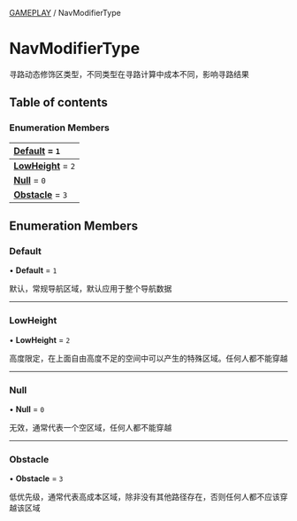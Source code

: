 [GAMEPLAY](../groups/Core.GAMEPLAY.md) / NavModifierType

# NavModifierType <Badge type="tip" text="Enumeration" /> <Score text="NavModifierType" />

<span class="content-big">

寻路动态修饰区类型，不同类型在寻路计算中成本不同，影响寻路结果

</span>

## Table of contents

### Enumeration Members <Score text="Enumeration" /> 
| **[Default](mw.NavModifierType.md#default)** = ``1``  |
| :----- |
| **[LowHeight](mw.NavModifierType.md#lowheight)** = ``2`` |
| **[Null](mw.NavModifierType.md#null)** = ``0`` |
| **[Obstacle](mw.NavModifierType.md#obstacle)** = ``3`` |

## Enumeration Members

### Default <Score text="Default" /> 

• **Default** = ``1``

默认，常规导航区域，默认应用于整个导航数据

___

### LowHeight <Score text="LowHeight" /> 

• **LowHeight** = ``2``

高度限定，在上面自由高度不足的空间中可以产生的特殊区域。任何人都不能穿越

___

### Null <Score text="Null" /> 

• **Null** = ``0``

无效，通常代表一个空区域，任何人都不能穿越

___

### Obstacle <Score text="Obstacle" /> 

• **Obstacle** = ``3``

低优先级，通常代表高成本区域，除非没有其他路径存在，否则任何人都不应该穿越该区域
